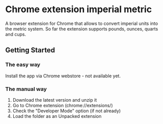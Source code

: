 # Chrome extension imperial metric

A browser extension for Chrome that allows to convert imperial units into the metric system. So far the extension supports pounds, ounces, quarts and cups.

## Getting Started

### The easy way

Install the app via Chrome webstore - not available yet.

### The manual way

1. Download the latest version and unzip it
2. Go to Chrome extension (chrome://extensions/) 
3. Check the "Developer Mode" option (if not already)
4. Load the folder as an Unpacked extension

